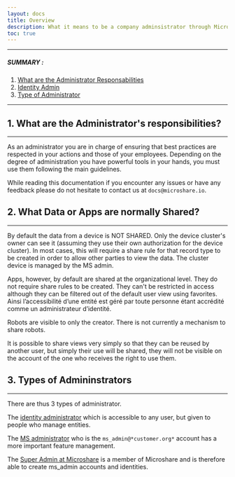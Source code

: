 ```yaml
---
layout: docs
title: Overview
description: What it means to be a company adminsistrator through Microshare
toc: true
---
```


---------------------------------------

##### SUMMARY : 

1. [What are the Administrator Responsabilities](./#1-part-A)
2. [Identity Admin](./#2-part-2)
3. [Type of Administrator](./#3-part-3)

---------------------------------------


## 1. What are the Administrator's responsibilities?
---------------------------------------

As an administrator you are in charge of ensuring that best practices are respected in your actions and those of your employees. 
Depending on the degree of administration you have powerful tools in your hands, you must use them following the main guidelines.

While reading this documentation if you encounter any issues or have any feedback please do not hesitate to contact us at `docs@microshare.io`. 


## 2. What Data or Apps are normally Shared?
---------------------------------------

By default the data from a device is NOT SHARED. Only the device cluster's owner can see it (assuming they use their own authorization for the device cluster). In most cases, this will require a share rule for that record type to be created in order to allow other parties to view the data. The cluster device is managed by the MS admin.

Apps, however, by default are shared at the organizational level. They do not require share rules to be created. They can't be restricted in access although they can be filtered out of the default user view using favorites. Ainsi l’accessibilité d’une entité est géré par toute personne étant accrédité comme un administrateur d’identité.

Robots are visible to only the creator. There is not currently a mechanism to share robots. 

It is possible to share views very simply so that they can be reused by another user, but simply their use will be shared, they will not be visible on the account of the one who receives the right to use them. 


## 3. Types of Admininstrators
---------------------------------------

There are thus 3 types of administrator. 

The [identity administrator](../identity-admin) which is accessible to any user, but given to people who manage entities. 

The [MS administrator](ms-admin) who is the `ms_admin@*customer.org*` account has a more important feature management.

The [Super Admin at Microshare](super-admin) is a member of Microshare and is therefore able to create ms_admin accounts and identities. 


